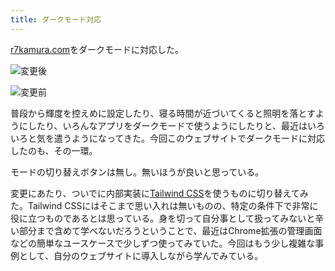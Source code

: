 ```yaml
---
title: ダークモード対応
---
```

[r7kamura.com](https://r7kamura.com/)をダークモードに対応した。

![](https://lh3.googleusercontent.com/docs/ADP-6oFPqYUhpMA5CWJevpf0tyGG013WD9kPGBE28yTRv_RXih4T2RIRlTOap86oL31m1CeebWZPYwQ7fKv_ALGavZyc-fD7OH218MZ8TWPwchPk4mCyK-P3DYzPxf2-azZy4jpa1trSbrycZh5_IBa07eQPp1el8liXksK9d18J6BsXY5rAL2aFqRa7dwXc2a1WwmzSpb6x3qzbp5pqcL3KO41M2VJ9z6YqlC5Vj0ReOuH7oG4zqAIQ4Km8p0S-Gy__GP-vrnSNs4sH96y9T9EHOMtDOoEgiFo9CRpTA6Os68yZ2PFvTitZekZfR3drr5HKrEh7lAgp0KGvi3JXjQ7ko3kEvP4YnfYMnoxCL0lqfyJf3xXGcPZ7I65j2-a6pHF2lVDOp-zkOYrHeU8BH8PZ6zdCDgJ4XAa2QwXTGuBmsQ5tKrJ5iO27uRcU-5qVkiU1-_mB2MVoFAWXsNDUAgWL3bpWSL65gbsvbL7AMaYts1A6QGWpMCa45UpYZqWCttnLgGOmHl4Ywhvow_uQb8wlAMhykexQTbjrwBcD8G1ovqA_z-M4flHETIOLmWo50i8lv0nyUs4Cfg6Q5-ykGdZAjicu3mm50S_zsYCxZk0jYJ31fiC8KEC6cpAzSA2RDXvTZsrRR40zuC0QE_U-h4qSdRQnKahAO9uTfJDi7n58iKijpRFnVNmO6GlzZJ_HLztwliqgKbXFwzokU7bYcndjonLwI6wbv5DEaj4j5YR5szWNd_3WR9NS0kgtCGl5r-7sWrP3kB-p1hvvyhX6uxI3BltN6F_JLbjQQBYqvT9p-_H5uzPQ-JcihGK6WpVo3boJuXUKfMK1bGGliT0_bXC7fWWNKkPbDEReYF5xtLAkB2kOCXCM2E0Odg5wyAkGDcxqDR-WngQCiB1GcaHZQFLay4EmFnWADpIgaoh3bynSPPKdbkMXd7WNJArYjNpUTFstS5KjbNt-jxe_4yoorWwXdIgdgqCkjSj8hcFZT--Hue-HbNbpum6CrLUMggBmgaaO35-3dTwowdRY5X4UoI6rBkwLttX9XA6Hyzf0kLkw50YTsGvzWngCoZd7GBiUKz8O6cTXzYlYieRm6bgglEIZyT0WDFH4TelQ68KOQwjFjt8kUxKey1PWIPc-7GBSjEz8zmuSgxbjoegqYz8xCtjM5q1WylR9DO7Sg_zTACn7GoG6TZCYZq9Y0N6yboflqrljmIXhI51CAplCtskoi5Pm_hOy_V3c8BcpI9P-fo4OhqqEQrR6 "変更後")

![](https://lh3.googleusercontent.com/docs/ADP-6oH-igTqtCicQewl2BeatHzke3QI6OS1ZqlZJr-Rtgojzvd6A86kpXKL4TXOkj_bk30Y5kdRqlJ4ytBONUhnPIYL-RgOVzJaw4G4rc8CNCB8hTC2hOhEUaR-HIEoXf5uU3OzaUGM44fbvxZSqJGCLkk39EswyTS-68UTemczhMbeux3wXV9hrI-PNcqsBhoPg3IR20MMp3hQRgS6MjbILhf4Vs23UoEtCBSm4YA8csQnOpjZR01twvtzTLsmQ2om5Aiw6J-_afyxzRTKqLwKW-9lJXij2TFsDlbkod13BuG-vHesnawvFqwTrPUP50Xa8c9W5QcPIky6W3Sq33gGtAw0SitNZCCbVfcuxoHYv7MwBXO7of87-HXDnuq1wWP1UmqEMa5SCzYNNbaFZfDt3nHPZ1Xz05mnj8PJKxlHN1mD_VR2PFlOq1WDjhFPXvA0myhu3h4r9t34SEcKFsh1rzCMmtJfr9TyIBhS696cEqXea7c6bzK6cMsOPHhK1Qo-OWII1rexEMQrLGF-dDRZToopeT_JUN3ocyVq6HNLbf6lwGbokxpFDwouaTc2X-sSGg01fZ-lJbvAe_lk0s9UaRdMcUzyE8dQqDbXoaleCEZ6VE9CUwh7oVlTgc0ZLRZAEU7tgeuvNsFMpG4HyW3ul8CUdyHomfRP0eda1hH5akQs94fslqtD2z_T_08D7AkdSD5DUEBHVElINfazQSVjwwJORK8lrvw_potaLMFSZq2UypR5oncSQzKWjGNfC9QPFcazyLgcT7eMWl5kax28S2qjPYghRSW1stlXFvD8-zoV_l_2XZWYEtWQNmEaDRDaYpCInhtjK4kajPmxXnaZJSfpQYoi0z_oaotvI_jGB3ffOwJ1H0ilNOkHPtGjii3M0COKuzyxkA9V02DXiag_z4uPii6wkEg-PDAr1CX_bapn5lC_QtVinxIOUFmrzT0KZBfeDJHbiETU5bVR0TKe6mUkXrsKbVEZLHyWzg2dnzu3sjdMqNj8NWFlK1pmZT3UsZ-QC5I9INgimUV4V66D4KuPq0E090xeO9DNymeOU8FDoFPuu8PN2MRrTYEhIiRiZzx5AiNZF59uOut5n7J8M3933sdJVjjl0JEddS2ag2J76-JTeKJoiksxjIxik5LM62VSyKA6An0OOsDTGYH1XeNu_Hk4EIYq3Cyv2OLPT70Kr2rIPuw5P77FhAftE0BI2Ya23LfuG9m0C7bNDb0Vk18BO8P5siCqnIJu1Pp10JrGPOFM "変更前")

普段から輝度を控えめに設定したり、寝る時間が近づいてくると照明を落とすようにしたり、いろんなアプリをダークモードで使うようにしたりと、最近はいろいろと気を遣うようになってきた。今回このウェブサイトでダークモードに対応したのも、その一環。

モードの切り替えボタンは無し。無いほうが良いと思っている。

変更にあたり、ついでに内部実装に[Tailwind CSS](https://tailwindcss.com/)を使うものに切り替えてみた。Tailwind CSSにはそこまで思い入れは無いものの、特定の条件下で非常に役に立つものであるとは思っている。身を切って自分事として扱ってみないと辛い部分まで含めて学べないだろうということで、最近はChrome拡張の管理画面などの簡単なユースケースで少しずつ使ってみていた。今回はもう少し複雑な事例として、自分のウェブサイトに導入しながら学んでみている。
